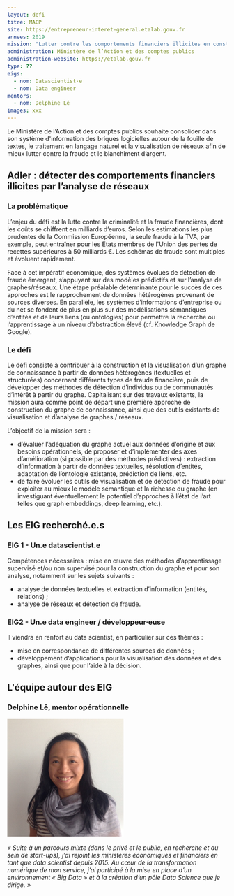 ```yaml
---
layout: defi
titre: MACP
site: https://entrepreneur-interet-general.etalab.gouv.fr
annees: 2019
mission: "Lutter contre les comportements financiers illicites en construisant des réseaux de connaissance "
administration: Ministère de l’Action et des comptes publics 
administration-website: https://etalab.gouv.fr
type: ??
eigs:
  - nom: Datascientist·e
  - nom: Data engineer
mentors: 
  - nom: Delphine Lê
images: xxx
---
```


Le Ministère de l’Action et des comptes publics souhaite consolider
dans son système d'information des briques logicielles autour de la
fouille de textes, le traitement en langage naturel et la
visualisation de réseaux afin de mieux lutter contre la fraude et le
blanchiment d’argent.

## Adler : détecter des comportements financiers illicites par l’analyse de réseaux

### La problématique

L’enjeu du défi est la lutte contre la criminalité et la fraude financières, dont les coûts se chiffrent en milliards d’euros. Selon les estimations les plus prudentes de la Commission Européenne, la seule fraude à la TVA, par exemple, peut entraîner pour les États membres de l'Union des pertes de recettes supérieures à 50 milliards €. Les schémas de fraude sont multiples et évoluent rapidement.

Face à cet impératif économique, des systèmes évolués de détection de fraude émergent, s’appuyant sur des modèles prédictifs et sur l’analyse de graphes/réseaux. Une étape préalable déterminante pour le succès de ces approches est le rapprochement de données hétérogènes provenant de sources diverses. En parallèle, les systèmes d’informations d’entreprise ou du net se fondent de plus en plus sur des modélisations sémantiques d’entités et de leurs liens (ou ontologies) pour permettre la recherche ou l’apprentissage à un niveau d’abstraction élevé (cf. Knowledge Graph de Google).

### Le défi

Le défi consiste à contribuer à la construction et la visualisation d’un graphe de connaissance à partir de données hétérogènes (textuelles et structurées) concernant différents types de fraude financière, puis de développer des méthodes de détection d’individus ou de communautés d’intérêt à partir du graphe.
Capitalisant sur des travaux existants, la mission aura comme point de départ une première approche de construction du graphe de connaissance, ainsi que des outils existants de visualisation et d’analyse de graphes / réseaux.

L’objectif de la mission sera :
- d’évaluer l’adéquation du graphe actuel aux données d’origine et aux besoins opérationnels, de proposer et d’implémenter des axes d’amélioration (si possible par des méthodes prédictives) : extraction d’information à partir de données textuelles, résolution d’entités, adaptation de l’ontologie existante, prédiction de liens, etc.
- de faire évoluer les outils de visualisation et de détection de fraude pour exploiter au mieux le modèle sémantique et la richesse du graphe (en investiguant éventuellement le potentiel d’approches à l’état de l’art telles que graph embeddings, deep learning, etc.).

## Les EIG recherché.e.s

### EIG 1 - Un.e datascientist.e

Compétences nécessaires : mise en œuvre des méthodes d’apprentissage supervisé et/ou non supervisé pour la construction du graphe et pour son analyse, notamment sur les sujets suivants :
- analyse de données textuelles et extraction d’information (entités, relations) ;
- analyse de réseaux et détection de fraude.

### EIG2 - Un.e data engineer / développeur·euse

Il viendra en renfort au data scientist, en particulier sur ces thèmes :
- mise en correspondance de différentes sources de données ;
- développement d’applications pour la visualisation des données et des graphes, ainsi que pour l’aide à la décision.

## L'équipe autour des EIG

### Delphine Lê, mentor opérationnelle

![Delphine Lê](/img/communaute/7_DelphineLE.png)

_« Suite à un parcours mixte (dans le privé et le public, en recherche et au sein de start-ups), j’ai rejoint les ministères économiques et financiers en tant que data scientist depuis 2015. Au cœur de la transformation numérique de mon service, j’ai participé à la mise en place d’un environnement « Big Data » et à la création d’un pôle Data Science que je dirige. »_
